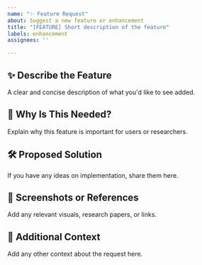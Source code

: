 ```yaml
---
name: "✨ Feature Request"
about: Suggest a new feature or enhancement
title: "[FEATURE] Short description of the feature"
labels: enhancement
assignees: ''

---
```


## ✨ Describe the Feature
A clear and concise description of what you'd like to see added.

## 🧩 Why Is This Needed?
Explain why this feature is important for users or researchers.

## 🛠 Proposed Solution
If you have any ideas on implementation, share them here.

## 📸 Screenshots or References
Add any relevant visuals, research papers, or links.

## 📌 Additional Context
Add any other context about the request here.
